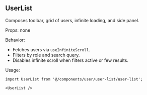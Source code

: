 ## UserList

Composes toolbar, grid of users, infinite loading, and side panel.

Props: none

Behavior:
- Fetches users via `useInfiniteScroll`.
- Filters by role and search query.
- Disables infinite scroll when filters active or few results.

Usage:
```tsx
import UserList from '@/components/user/user-list/user-list';

<UserList />
```

